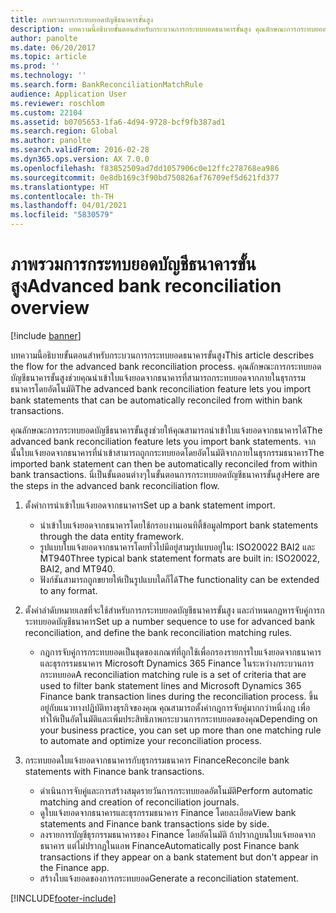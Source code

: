 ```yaml
---
title: ภาพรวมการกระทบยอดบัญชีธนาคารขั้นสูง
description: บทความนี้อธิบายขั้นตอนสำหรับกระบวนการกระทบยอดธนาคารขั้นสูง คุณลักษณะการกระทบยอดบัญชีธนาคารขั้นสูงช่วยคุณนำเข้าใบแจ้งยอดจากธนาคารที่สามารถกระทบยอดจากภายในธุรกรรมธนาคารโดยอัตโนมัติ
author: panolte
ms.date: 06/20/2017
ms.topic: article
ms.prod: ''
ms.technology: ''
ms.search.form: BankReconciliationMatchRule
audience: Application User
ms.reviewer: roschlom
ms.custom: 22104
ms.assetid: b0705653-1fa6-4d94-9728-bcf9fb387ad1
ms.search.region: Global
ms.author: panolte
ms.search.validFrom: 2016-02-28
ms.dyn365.ops.version: AX 7.0.0
ms.openlocfilehash: f83852509ad7dd1057906c0e12ffc278768ea986
ms.sourcegitcommit: 0e8db169c3f90bd750826af76709ef5d621fd377
ms.translationtype: HT
ms.contentlocale: th-TH
ms.lasthandoff: 04/01/2021
ms.locfileid: "5830579"
---
```

# <a name="advanced-bank-reconciliation-overview"></a><span data-ttu-id="11262-104">ภาพรวมการกระทบยอดบัญชีธนาคารขั้นสูง</span><span class="sxs-lookup"><span data-stu-id="11262-104">Advanced bank reconciliation overview</span></span>

[!include [banner](../includes/banner.md)]

<span data-ttu-id="11262-105">บทความนี้อธิบายขั้นตอนสำหรับกระบวนการกระทบยอดธนาคารขั้นสูง</span><span class="sxs-lookup"><span data-stu-id="11262-105">This article describes the flow for the advanced bank reconciliation process.</span></span> <span data-ttu-id="11262-106">คุณลักษณะการกระทบยอดบัญชีธนาคารขั้นสูงช่วยคุณนำเข้าใบแจ้งยอดจากธนาคารที่สามารถกระทบยอดจากภายในธุรกรรมธนาคารโดยอัตโนมัติ</span><span class="sxs-lookup"><span data-stu-id="11262-106">The advanced bank reconciliation feature lets you import bank statements that can be automatically reconciled from within bank transactions.</span></span>

<span data-ttu-id="11262-107">คุณลักษณะการกระทบยอดบัญชีธนาคารขั้นสูงช่วยให้คุณสามารถนำเข้าใบแจ้งยอดจากธนาคารได้</span><span class="sxs-lookup"><span data-stu-id="11262-107">The advanced bank reconciliation feature lets you import bank statements.</span></span> <span data-ttu-id="11262-108">จากนั้นใบแจ้งยอดจากธนาคารที่นำเข้าสามารถถูกกระทบยอดโดยอัตโนมัติจากภายในธุรกรรมธนาคาร</span><span class="sxs-lookup"><span data-stu-id="11262-108">The imported bank statement can then be automatically reconciled from within bank transactions.</span></span> <span data-ttu-id="11262-109">นี่เป็นขั้นตอนต่างๆในขั้นตอนการกระทบยอดบัญชีธนาคารขั้นสูง</span><span class="sxs-lookup"><span data-stu-id="11262-109">Here are the steps in the advanced bank reconciliation flow.</span></span>

1.  <span data-ttu-id="11262-110">ตั้งค่าการนำเข้าใบแจ้งยอดจากธนาคาร</span><span class="sxs-lookup"><span data-stu-id="11262-110">Set up a bank statement import.</span></span>
    -   <span data-ttu-id="11262-111">นำเข้าใบแจ้งยอดจากธนาคารโดยใช้กรอบงานเอนทิตี้ข้อมูล</span><span class="sxs-lookup"><span data-stu-id="11262-111">Import bank statements through the data entity framework.</span></span>
    -   <span data-ttu-id="11262-112">รูปแบบใบแจ้งยอดจากธนาคารโดยทั่วไปมีอยู่สามรูปแบบอยู่ใน: ISO20022 BAI2 และ MT940</span><span class="sxs-lookup"><span data-stu-id="11262-112">Three typical bank statement formats are built in: ISO20022, BAI2, and MT940.</span></span>
    -   <span data-ttu-id="11262-113">ฟังก์ชันสามารถถูกขยายให้เป็นรูปแบบใดก็ได้</span><span class="sxs-lookup"><span data-stu-id="11262-113">The functionality can be extended to any format.</span></span>

2.  <span data-ttu-id="11262-114">ตั้งค่าลำดับหมายเลขที่จะใช้สำหรับการกระทบยอดบัญชีธนาคารขั้นสูง และกำหนดกฎหารจับคู่การกระทบยอดบัญชีธนาคาร</span><span class="sxs-lookup"><span data-stu-id="11262-114">Set up a number sequence to use for advanced bank reconciliation, and define the bank reconciliation matching rules.</span></span>
    -   <span data-ttu-id="11262-115">กฎการจับคู่การกระทบยอดเป็นชุดของเกณฑ์ที่ถูกใช้เพื่อกรองรายการใบแจ้งยอดจากธนาคาร และธุรกรรมธนาคาร Microsoft Dynamics 365 Finance ในระหว่างกระบวนการกระทบยอด</span><span class="sxs-lookup"><span data-stu-id="11262-115">A reconciliation matching rule is a set of criteria that are used to filter bank statement lines and Microsoft Dynamics 365 Finance bank transaction lines during the reconciliation process.</span></span> <span data-ttu-id="11262-116">ขึ้นอยู่กับแนวทางปฏิบัติทางธุรกิจของคุณ คุณสามารถตั้งค่ากฎการจับคู่มากกว่าหนึ่งกฎ เพื่อทำให้เป็นอัตโนมัติและเพิ่มประสิทธิภาพกระบวนการกระทบยอดของคุณ</span><span class="sxs-lookup"><span data-stu-id="11262-116">Depending on your business practice, you can set up more than one matching rule to automate and optimize your reconciliation process.</span></span>

3.  <span data-ttu-id="11262-117">กระทบยอดใบแจ้งยอดจากธนาคารกับธุรกรรมธนาคาร Finance</span><span class="sxs-lookup"><span data-stu-id="11262-117">Reconcile bank statements with Finance bank transactions.</span></span>
    -   <span data-ttu-id="11262-118">ดำเนินการจับคู่และการสร้างสมุดรายวันการกระทบยอดอัตโนมัติ</span><span class="sxs-lookup"><span data-stu-id="11262-118">Perform automatic matching and creation of reconciliation journals.</span></span>
    -   <span data-ttu-id="11262-119">ดูใบแจ้งยอดจากธนาคารและธุรกรรมธนาคาร Finance โดยละเอียด</span><span class="sxs-lookup"><span data-stu-id="11262-119">View bank statements and Finance bank transactions side by side.</span></span>
    -   <span data-ttu-id="11262-120">ลงรายการบัญชีธุรกรรมธนาคารของ Finance โดยอัตโนมัติ ถ้าปรากฏบนใบแจ้งยอดจากธนาคาร แต่ไม่ปรากฏในแอพ Finance</span><span class="sxs-lookup"><span data-stu-id="11262-120">Automatically post Finance bank transactions if they appear on a bank statement but don't appear in the Finance app.</span></span>
    -   <span data-ttu-id="11262-121">สร้างใบแจ้งยอดของการกระทบยอด</span><span class="sxs-lookup"><span data-stu-id="11262-121">Generate a reconciliation statement.</span></span>







[!INCLUDE[footer-include](../../includes/footer-banner.md)]